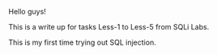 Hello guys!

This is a write up for tasks Less-1 to Less-5 from SQLi Labs.

This is my first time trying out SQL injection.
